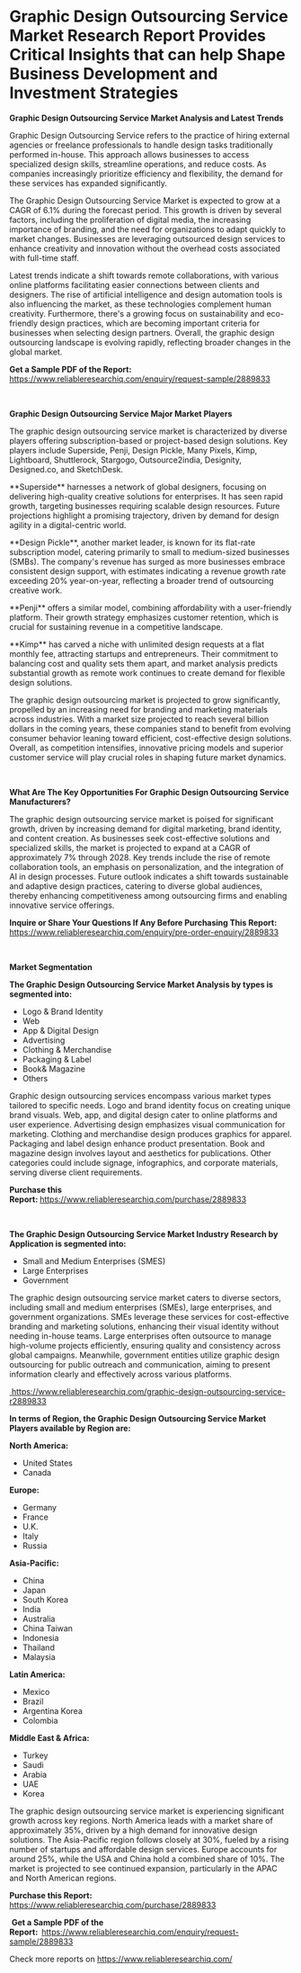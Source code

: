 <p><h1>Graphic Design Outsourcing Service Market Research Report Provides Critical Insights that can help Shape Business Development and Investment Strategies</h1></p><p><strong>Graphic Design Outsourcing Service Market Analysis and Latest Trends</strong></p>
<p><p>Graphic Design Outsourcing Service refers to the practice of hiring external agencies or freelance professionals to handle design tasks traditionally performed in-house. This approach allows businesses to access specialized design skills, streamline operations, and reduce costs. As companies increasingly prioritize efficiency and flexibility, the demand for these services has expanded significantly.</p><p>The Graphic Design Outsourcing Service Market is expected to grow at a CAGR of 6.1% during the forecast period. This growth is driven by several factors, including the proliferation of digital media, the increasing importance of branding, and the need for organizations to adapt quickly to market changes. Businesses are leveraging outsourced design services to enhance creativity and innovation without the overhead costs associated with full-time staff.</p><p>Latest trends indicate a shift towards remote collaborations, with various online platforms facilitating easier connections between clients and designers. The rise of artificial intelligence and design automation tools is also influencing the market, as these technologies complement human creativity. Furthermore, there's a growing focus on sustainability and eco-friendly design practices, which are becoming important criteria for businesses when selecting design partners. Overall, the graphic design outsourcing landscape is evolving rapidly, reflecting broader changes in the global market.</p></p>
<p><strong>Get a Sample PDF of the Report:&nbsp;</strong> <a href="https://www.reliableresearchiq.com/enquiry/request-sample/2889833?utm_campaign=3349&utm_medium=2&utm_source=Github&utm_content=ia&utm_term=14032025&utm_id=graphic-design-outsourcing-service">https://www.reliableresearchiq.com/enquiry/request-sample/2889833</a></p>
<p>&nbsp;</p>
<p><strong>Graphic Design Outsourcing Service Major Market Players</strong></p>
<p><p>The graphic design outsourcing service market is characterized by diverse players offering subscription-based or project-based design solutions. Key players include Superside, Penji, Design Pickle, Many Pixels, Kimp, Lightboard, Shuttlerock, Stargogo, Outsource2india, Designity, Designed.co, and SketchDesk.</p><p>**Superside** harnesses a network of global designers, focusing on delivering high-quality creative solutions for enterprises. It has seen rapid growth, targeting businesses requiring scalable design resources. Future projections highlight a promising trajectory, driven by demand for design agility in a digital-centric world.</p><p>**Design Pickle**, another market leader, is known for its flat-rate subscription model, catering primarily to small to medium-sized businesses (SMBs). The company's revenue has surged as more businesses embrace consistent design support, with estimates indicating a revenue growth rate exceeding 20% year-on-year, reflecting a broader trend of outsourcing creative work.</p><p>**Penji** offers a similar model, combining affordability with a user-friendly platform. Their growth strategy emphasizes customer retention, which is crucial for sustaining revenue in a competitive landscape.</p><p>**Kimp** has carved a niche with unlimited design requests at a flat monthly fee, attracting startups and entrepreneurs. Their commitment to balancing cost and quality sets them apart, and market analysis predicts substantial growth as remote work continues to create demand for flexible design solutions.</p><p>The graphic design outsourcing market is projected to grow significantly, propelled by an increasing need for branding and marketing materials across industries. With a market size projected to reach several billion dollars in the coming years, these companies stand to benefit from evolving consumer behavior leaning toward efficient, cost-effective design solutions. Overall, as competition intensifies, innovative pricing models and superior customer service will play crucial roles in shaping future market dynamics.</p></p>
<p>&nbsp;</p>
<p><strong>What Are The Key Opportunities For Graphic Design Outsourcing Service Manufacturers?</strong></p>
<p><p>The graphic design outsourcing service market is poised for significant growth, driven by increasing demand for digital marketing, brand identity, and content creation. As businesses seek cost-effective solutions and specialized skills, the market is projected to expand at a CAGR of approximately 7% through 2028. Key trends include the rise of remote collaboration tools, an emphasis on personalization, and the integration of AI in design processes. Future outlook indicates a shift towards sustainable and adaptive design practices, catering to diverse global audiences, thereby enhancing competitiveness among outsourcing firms and enabling innovative service offerings.</p></p>
<p><strong>Inquire or Share Your Questions If Any Before Purchasing This Report:</strong> <a href="https://www.reliableresearchiq.com/enquiry/pre-order-enquiry/2889833?utm_campaign=3349&utm_medium=2&utm_source=Github&utm_content=ia&utm_term=14032025&utm_id=graphic-design-outsourcing-service">https://www.reliableresearchiq.com/enquiry/pre-order-enquiry/2889833</a></p>
<p>&nbsp;</p>
<p><strong>Market Segmentation</strong></p>
<p><strong>The Graphic Design Outsourcing Service Market Analysis by types is segmented into:</strong></p>
<p><ul><li>Logo & Brand Identity</li><li>Web</li><li>App & Digital Design</li><li>Advertising</li><li>Clothing & Merchandise</li><li>Packaging & Label</li><li>Book& Magazine</li><li>Others</li></ul></p>
<p><p>Graphic design outsourcing services encompass various market types tailored to specific needs. Logo and brand identity focus on creating unique brand visuals. Web, app, and digital design cater to online platforms and user experience. Advertising design emphasizes visual communication for marketing. Clothing and merchandise design produces graphics for apparel. Packaging and label design enhance product presentation. Book and magazine design involves layout and aesthetics for publications. Other categories could include signage, infographics, and corporate materials, serving diverse client requirements.</p></p>
<p><strong>Purchase this Report:&nbsp;</strong><a href="https://www.reliableresearchiq.com/purchase/2889833?utm_campaign=3349&utm_medium=2&utm_source=Github&utm_content=ia&utm_term=14032025&utm_id=graphic-design-outsourcing-service">https://www.reliableresearchiq.com/purchase/2889833</a></p>
<p>&nbsp;</p>
<p><strong>The Graphic Design Outsourcing Service Market Industry Research by Application is segmented into:</strong></p>
<p><ul><li>Small and Medium Enterprises (SMES)</li><li>Large Enterprises</li><li>Government</li></ul></p>
<p><p>The graphic design outsourcing service market caters to diverse sectors, including small and medium enterprises (SMEs), large enterprises, and government organizations. SMEs leverage these services for cost-effective branding and marketing solutions, enhancing their visual identity without needing in-house teams. Large enterprises often outsource to manage high-volume projects efficiently, ensuring quality and consistency across global campaigns. Meanwhile, government entities utilize graphic design outsourcing for public outreach and communication, aiming to present information clearly and effectively across various platforms.</p></p>
<p><a href="https://www.reliableresearchiq.com/graphic-design-outsourcing-service-r2889833?utm_campaign=3349&utm_medium=2&utm_source=Github&utm_content=ia&utm_term=14032025&utm_id=graphic-design-outsourcing-service">&nbsp;https://www.reliableresearchiq.com/graphic-design-outsourcing-service-r2889833</a></p>
<p><strong>In terms of Region, the Graphic Design Outsourcing Service Market Players available by Region are:</strong></p>
<p>
    <p> <strong> North America: </strong>
        <ul>
            <li>United States</li>
            <li>Canada</li>
        </ul>
        </p> 
    <p> <strong> Europe: </strong>
        <ul>
            <li>Germany</li>
            <li>France</li>
            <li>U.K.</li>
            <li>Italy</li>
            <li>Russia</li>
        </ul>
        </p> 
    <p> <strong> Asia-Pacific: </strong>
        <ul>
            <li>China</li>
            <li>Japan</li>
            <li>South Korea</li>
            <li>India</li>
            <li>Australia</li>
            <li>China Taiwan</li>
            <li>Indonesia</li>
            <li>Thailand</li>
            <li>Malaysia</li>
        </ul>
        </p> 
    <p> <strong> Latin America: </strong>
        <ul>
            <li>Mexico</li>
            <li>Brazil</li>
            <li>Argentina Korea</li>
            <li>Colombia</li>
        </ul>
        </p> 
    <p> <strong> Middle East & Africa: </strong>
        <ul>
            <li>Turkey</li>
            <li>Saudi</li>
            <li>Arabia</li>
            <li>UAE</li>
            <li>Korea</li>
        </ul>
    </p>
    </p>
<p><p>The graphic design outsourcing service market is experiencing significant growth across key regions. North America leads with a market share of approximately 35%, driven by a high demand for innovative design solutions. The Asia-Pacific region follows closely at 30%, fueled by a rising number of startups and affordable design services. Europe accounts for around 25%, while the USA and China hold a combined share of 10%. The market is projected to see continued expansion, particularly in the APAC and North American regions.</p></p>
<p><strong>Purchase this Report: </strong><a href="https://www.reliableresearchiq.com/purchase/2889833?utm_campaign=3349&utm_medium=2&utm_source=Github&utm_content=ia&utm_term=14032025&utm_id=graphic-design-outsourcing-service">https://www.reliableresearchiq.com/purchase/2889833</a></p>
<p>&nbsp;<strong>Get a Sample PDF of the Report:&nbsp;&nbsp;</strong><a href="https://www.reliableresearchiq.com/enquiry/request-sample/2889833?utm_campaign=3349&utm_medium=2&utm_source=Github&utm_content=ia&utm_term=14032025&utm_id=graphic-design-outsourcing-service">https://www.reliableresearchiq.com/enquiry/request-sample/2889833</a></p>
<p><strong></strong></p>
<p>Check more reports on <a href="https://www.reliableresearchiq.com/?utm_campaign=3349&utm_medium=2&utm_source=Github&utm_content=ia&utm_term=14032025&utm_id=graphic-design-outsourcing-service">https://www.reliableresearchiq.com/</a></p>
